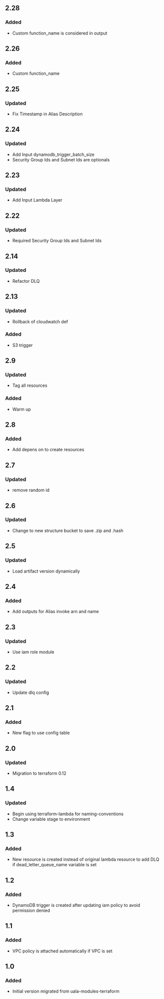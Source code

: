 ## 2.28
### Added
- Custom function_name is considered in output

## 2.26
### Added
- Custom function_name

## 2.25
### Updated
- Fix Timestamp in Alias Description

## 2.24
### Updated
- Add Input dynamodb_trigger_batch_size
- Security Group Ids and Subnet Ids are optionals

## 2.23
### Updated
- Add Input Lambda Layer 

## 2.22
### Updated
- Required Security Group Ids and Subnet Ids

## 2.14
### Updated
- Refactor DLQ

## 2.13
### Updated
- Rollback of cloudwatch def
### Added
- S3 trigger

## 2.9
### Updated
- Tag all resources
### Added
- Warm up

## 2.8
### Added
- Add depens on to create resources

## 2.7
### Updated
- remove random id

## 2.6
### Updated
- Change to new structure bucket to save .zip and .hash

## 2.5
### Updated
- Load artifact version dynamically

## 2.4
### Added
- Add outputs for Alias invoke arn and name 

## 2.3
### Updated
- Use iam role module

## 2.2
### Updated 
- Update dlq config

## 2.1
### Added 
- New flag to use config table

## 2.0
### Updated
- Migration to terraform 0.12

## 1.4
### Updated
- Begin using terraform-lambda for naming-conventions
- Change variable stage to environment

## 1.3
### Added
- New resource is created instead of original lambda resource to add DLQ if dead_letter_queue_name variable is set

## 1.2
### Added
- DynamoDB trigger is created after updating iam policy to avoid permission denied

## 1.1
### Added
- VPC policy is attached automatically if VPC is set

## 1.0
### Added
- Initial version migrated from uala-modules-terraform
